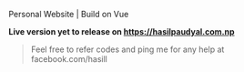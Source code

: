 Personal Website | Build on Vue

**Live version yet to release on https://hasilpaudyal.com.np**

> Feel free to refer codes and ping me for any help at facebook.com/hasill